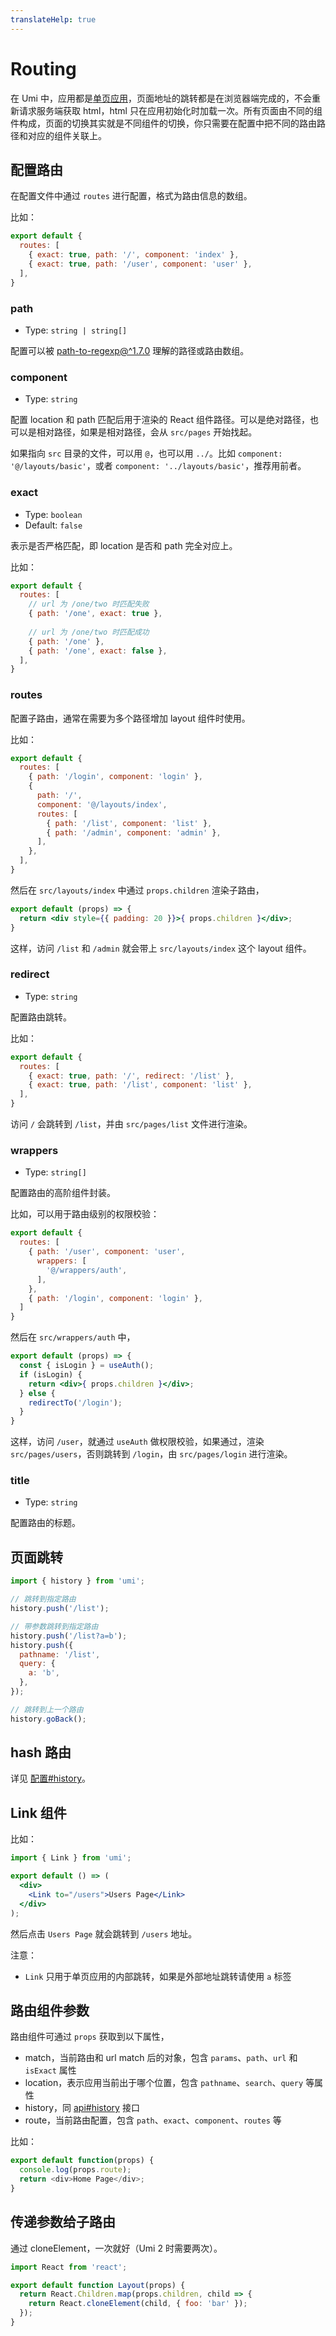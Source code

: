 ```yaml
---
translateHelp: true
---
```


# Routing


在 Umi 中，应用都是[单页应用](https://en.wikipedia.org/wiki/Single-page_application)，页面地址的跳转都是在浏览器端完成的，不会重新请求服务端获取 html，html 只在应用初始化时加载一次。所有页面由不同的组件构成，页面的切换其实就是不同组件的切换，你只需要在配置中把不同的路由路径和对应的组件关联上。

## 配置路由

在配置文件中通过 `routes` 进行配置，格式为路由信息的数组。

比如：

```js
export default {
  routes: [
    { exact: true, path: '/', component: 'index' },
    { exact: true, path: '/user', component: 'user' },
  ],
}
```

### path

* Type: `string | string[]`

配置可以被 [path-to-regexp@^1.7.0](https://github.com/pillarjs/path-to-regexp/tree/v1.7.0) 理解的路径或路由数组。

### component

* Type: `string`

配置 location 和 path 匹配后用于渲染的 React 组件路径。可以是绝对路径，也可以是相对路径，如果是相对路径，会从 `src/pages` 开始找起。

如果指向 `src` 目录的文件，可以用 `@`，也可以用 `../`。比如 `component: '@/layouts/basic'`，或者 `component: '../layouts/basic'`，推荐用前者。

### exact

* Type: `boolean`
* Default: `false`

表示是否严格匹配，即 location 是否和 path 完全对应上。

比如：

```js
export default {
  routes: [
    // url 为 /one/two 时匹配失败
    { path: '/one', exact: true },
    
    // url 为 /one/two 时匹配成功
    { path: '/one' },
    { path: '/one', exact: false },
  ],
}
```

### routes

配置子路由，通常在需要为多个路径增加 layout 组件时使用。

比如：

```js
export default {
  routes: [
    { path: '/login', component: 'login' },
    {
      path: '/',
      component: '@/layouts/index',
      routes: [
        { path: '/list', component: 'list' },
        { path: '/admin', component: 'admin' },
      ],
    }, 
  ],
}
```

然后在 `src/layouts/index` 中通过 `props.children` 渲染子路由，

```jsx
export default (props) => {
  return <div style={{ padding: 20 }}>{ props.children }</div>;
}
```

这样，访问 `/list` 和 `/admin` 就会带上 `src/layouts/index` 这个 layout 组件。

### redirect

* Type: `string`

配置路由跳转。

比如：

```js
export default {
  routes: [
    { exact: true, path: '/', redirect: '/list' },
    { exact: true, path: '/list', component: 'list' },
  ],
}
```

访问 `/` 会跳转到 `/list`，并由 `src/pages/list` 文件进行渲染。

### wrappers

* Type: `string[]`

配置路由的高阶组件封装。

比如，可以用于路由级别的权限校验：

```js
export default {
  routes: [
    { path: '/user', component: 'user',
      wrappers: [
        '@/wrappers/auth',
      ],
    },
    { path: '/login', component: 'login' },
  ]
}
```

然后在 `src/wrappers/auth` 中，

```jsx
export default (props) => {
  const { isLogin } = useAuth();
  if (isLogin) {
    return <div>{ props.children }</div>;
  } else {
    redirectTo('/login');
  }
}
```

这样，访问 `/user`，就通过 `useAuth` 做权限校验，如果通过，渲染 `src/pages/users`，否则跳转到 `/login`，由 `src/pages/login` 进行渲染。

### title

* Type: `string`

配置路由的标题。

## 页面跳转

```js
import { history } from 'umi';

// 跳转到指定路由
history.push('/list');

// 带参数跳转到指定路由
history.push('/list?a=b');
history.push({
  pathname: '/list',
  query: {
    a: 'b',
  },
});

// 跳转到上一个路由
history.goBack();
```

## hash 路由

详见 [配置#history](../config#history)。

## Link 组件

比如：

```jsx
import { Link } from 'umi';

export default () => (
  <div>
    <Link to="/users">Users Page</Link>
  </div>
);
```

然后点击 `Users Page` 就会跳转到 `/users` 地址。

注意：

* `Link` 只用于单页应用的内部跳转，如果是外部地址跳转请使用 `a` 标签

## 路由组件参数

路由组件可通过 `props` 获取到以下属性，

* match，当前路由和 url match 后的对象，包含 `params`、`path`、`url` 和 `isExact` 属性
* location，表示应用当前出于哪个位置，包含 `pathname`、`search`、`query` 等属性
* history，同 [api#history](../api#history) 接口
* route，当前路由配置，包含 `path`、`exact`、`component`、`routes` 等

比如：

```js
export default function(props) {
  console.log(props.route);
  return <div>Home Page</div>;
}
```

## 传递参数给子路由

通过 cloneElement，一次就好（Umi 2 时需要两次）。

```js
import React from 'react';

export default function Layout(props) {
  return React.Children.map(props.children, child => {
    return React.cloneElement(child, { foo: 'bar' });
  });
}
```
